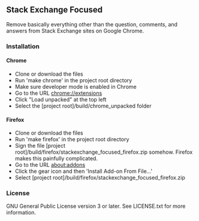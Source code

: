 ## Stack Exchange Focused
Remove basically everything other than the question, comments, and answers from Stack Exchange sites on Google Chrome.

### Installation
#### Chrome
* Clone or download the files
* Run 'make chrome' in the project root directory
* Make sure developer mode is enabled in Chrome
* Go to the URL [chrome://extensions](chrome://extensions)
* Click "Load unpacked" at the top left
* Select the [project root]/build/chrome_unpacked folder
#### Firefox
* Clone or download the files
* Run 'make firefox' in the project root directory
* Sign the file [project root]/build/firefox/stackexchange_focused_firefox.zip somehow. Firefox makes this painfully complicated.
* Go to the URL [about:addons](about:addons)
* Click the gear icon and then 'Install Add-on From File...'
* Select [project root]/build/firefox/stackexchange_focused_firefox.zip

### License
GNU General Public License version 3 or later. See LICENSE.txt for more information.
